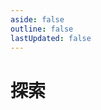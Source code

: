 ```yaml
---
aside: false
outline: false
lastUpdated: false
---
```



# 探索

<PlaceVisited />

<script setup>
import PlaceVisited from '../.vitepress/components/trip/FD.vue'
</script>
